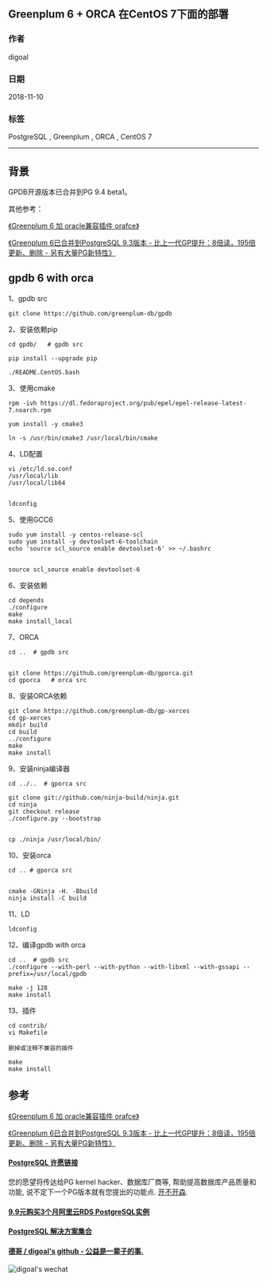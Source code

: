 ## Greenplum 6 + ORCA 在CentOS 7下面的部署   
                                                                                 
### 作者                                                                                 
digoal                                                                                 
                                                                                 
### 日期                                                                                 
2018-11-10                                                                              
                                                                                 
### 标签                                                                                 
PostgreSQL , Greenplum , ORCA , CentOS 7              
                                                                                 
----                                                                                 
                                                                                 
## 背景    
GPDB开源版本已合并到PG 9.4 beta1。    
  
其他参考：  
  
[《Greenplum 6 加 oracle兼容插件 orafce》](../201811/20181110_01.md)    
  
[《Greenplum 6已合并到PostgreSQL 9.3版本 - 比上一代GP提升：8倍读，195倍更新、删除 - 另有大量PG新特性》](../201809/20180926_01.md)    
  
## gpdb 6 with orca  
  
1、gpdb src  
  
```  
git clone https://github.com/greenplum-db/gpdb  
```  
  
2、安装依赖pip  
  
```  
cd gpdb/   # gpdb src  
  
pip install --upgrade pip  
  
./README.CentOS.bash  
```  
  
3、使用cmake  
  
```  
rpm -ivh https://dl.fedoraproject.org/pub/epel/epel-release-latest-7.noarch.rpm

yum install -y cmake3

ln -s /usr/bin/cmake3 /usr/local/bin/cmake  
```  
  
4、LD配置  
  
```  
vi /etc/ld.so.conf  
/usr/local/lib  
/usr/local/lib64  
  
  
ldconfig   
```  
  
5、使用GCC6  
  
```  
sudo yum install -y centos-release-scl  
sudo yum install -y devtoolset-6-toolchain  
echo 'source scl_source enable devtoolset-6' >> ~/.bashrc  
  
  
source scl_source enable devtoolset-6  
```  
  
  
6、安装依赖  
  
```  
cd depends  
./configure  
make  
make install_local  
```  
  
  
7、ORCA  
  
```  
cd ..  # gpdb src  
  
  
git clone https://github.com/greenplum-db/gporca.git  
cd gporca   # orca src  
```  
  
8、安装ORCA依赖  
  
  
```  
git clone https://github.com/greenplum-db/gp-xerces  
cd gp-xerces  
mkdir build  
cd build  
../configure  
make  
make install  
```  
  
9、安装ninja编译器  
  
```  
cd ../..  # gporca src   
  
git clone git://github.com/ninja-build/ninja.git   
cd ninja  
git checkout release  
./configure.py --bootstrap  
  
  
cp ./ninja /usr/local/bin/  
```  
  
10、安装orca  
  
```  
cd .. # gporca src  
  
  
cmake -GNinja -H. -Bbuild  
ninja install -C build  
```  
  
11、LD  
  
```  
ldconfig  
```  
  
12、编译gpdb with orca  
  
```  
cd ..  # gpdb src  
./configure --with-perl --with-python --with-libxml --with-gssapi --prefix=/usr/local/gpdb  
  
make -j 128  
make install  
```  
  
13、插件  
  
```  
cd contrib/  
vi Makefile  
  
删掉或注释不兼容的插件  
  
make  
make install  
```  
    
## 参考  
  
[《Greenplum 6 加 oracle兼容插件 orafce》](../201811/20181110_01.md)    
  
[《Greenplum 6已合并到PostgreSQL 9.3版本 - 比上一代GP提升：8倍读，195倍更新、删除 - 另有大量PG新特性》](../201809/20180926_01.md)    
  
  
  
  
  
  
  
  
  
  
  
  
  
  
  
  
  
  
  
  
  
  
  
  
  
  
  
  
  
  
  
  
  
  
  
  
  
  
  
  
  
  
  
  
  
  
  
  
  
  
  
  
  
  
  
  
  
  
  
  
#### [PostgreSQL 许愿链接](https://github.com/digoal/blog/issues/76 "269ac3d1c492e938c0191101c7238216")
您的愿望将传达给PG kernel hacker、数据库厂商等, 帮助提高数据库产品质量和功能, 说不定下一个PG版本就有您提出的功能点. [开不开森](https://github.com/digoal/blog/issues/76 "269ac3d1c492e938c0191101c7238216").  
  
  
#### [9.9元购买3个月阿里云RDS PostgreSQL实例](https://www.aliyun.com/database/postgresqlactivity "57258f76c37864c6e6d23383d05714ea")
  
  
#### [PostgreSQL 解决方案集合](https://yq.aliyun.com/topic/118 "40cff096e9ed7122c512b35d8561d9c8")
  
  
#### [德哥 / digoal's github - 公益是一辈子的事.](https://github.com/digoal/blog/blob/master/README.md "22709685feb7cab07d30f30387f0a9ae")
  
  
![digoal's wechat](../pic/digoal_weixin.jpg "f7ad92eeba24523fd47a6e1a0e691b59")
  
